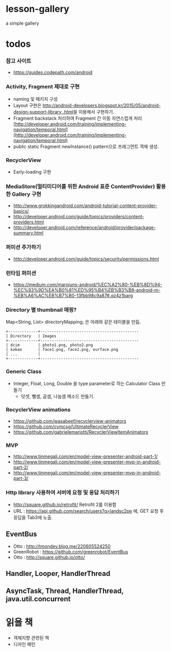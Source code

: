 # lesson-gallery
a simple gallery

# todos

### 참고 사이트
* <https://guides.codepath.com/android>

### Activity, Fragment 제대로 구현
* naming 및 패키지 구성
* Layout 구현은 [http://android-developers.blogspot.kr/2015/05/android-design-support-library
.html](http://android-developers.blogspot.kr/2015/05/android-design-support-library.html)을 이용해서 구현하기.
* Fragment backstack 처리하여 Fragment 간 이동 자연스럽게 처리 [http://developer.android.com/training/implementing-navigation/temporal.html](http://developer.android.com/training/implementing-navigation/temporal.html)
* public static Fragment newInstance() pattern으로 프래그먼트 객체 생성.

### RecyclerView
* Early-loading 구현

### MediaStore(멀티미디어를 위한 Android 표준 ContentProvider) 활용한 Gallery 구현
* <http://www.grokkingandroid.com/android-tutorial-content-provider-basics/>
* <http://developer.android.com/guide/topics/providers/content-providers.html>
* <http://developer.android.com/reference/android/provider/package-summary.html>

### 퍼미션 추가하기
* <http://developer.android.com/guide/topics/security/permissions.html>

### 런타임 퍼미션
* <https://medium.com/marojuns-android/%EC%A2%80-%EB%8D%94-%EC%83%9D%EA%B0%81%ED%95%B4%EB%B3%B8-android-m-%EB%A6%AC%EB%B7%B0-13fbb98c9a87#.qz4z1barg>


### Directory 별 thumbnail 매핑?
Map<String, List<String>> directoryMapping; 은 아래와 같은 테이블을 만듬.

```
+-------------+-------------------------------------------
| Directory   | Images
+-------------+-------------------------------------------
| dcim        | photo1.png, photo2.png
| kakao       | face1.png, face2.png, ourface.png
| ...         |
+-------------+-------------------------------------------
```

### Generic Class
* Integer, Float, Long, Double 을 type parameter로 하는 Calculator Class 만들기
  * 덧셋, 뺄셈, 곱셈, 나눕셈 메소드 만들기.

### RecyclerView animations
* <https://github.com/wasabeef/recyclerview-animators>
* <https://github.com/cymcsg/UltimateRecyclerView>
* <https://github.com/gabrielemariotti/RecyclerViewItemAnimators>

### MVP
* <http://www.tinmegali.com/en/model-view-presenter-android-part-1/>
* <http://www.tinmegali.com/en/model-view-presenter-mvp-in-android-part-2/>
* <http://www.tinmegali.com/en/model-view-presenter-mvp-in-android-part-3/>

### Http library 사용하여 서버에 요청 및 응답 처리하기
* <http://square.github.io/retrofit/>  Retrofit 2를 이용함
* URL : https://api.github.com/search/users?q=landsc2pe 에, GET 요청 후 응답을 Tab3에 노출.

## EventBus 
* Otto : <http://tmondev.blog.me/220605524250>
* GreenRobot : <https://github.com/greenrobot/EventBus>
* Otto : <http://square.github.io/otto/>

## Handler, Looper, HandlerThread

## AsyncTask, Thread, HandlerThread, java.util.concurrent


# 읽을 책
* 객체지향 관련된 책
* 디자인 패턴